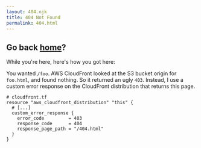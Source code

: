 ```yaml
---
layout: 404.njk
title: 404 Not Found
permalink: 404.html
---
```


## Go back [home](/)?

While you're here, here's how you got here:

You wanted `/foo`. AWS CloudFront looked at the S3 bucket origin for `foo.html`,
and found nothing. So it returned an ugly `403`. Instead, I use a custom error
response on the CloudFront distribution that returns this page.

```hcl
# cloudfront.tf
resource "aws_cloudfront_distribution" "this" {
  # [...]
  custom_error_response {
    error_code         = 403
    response_code      = 404
    response_page_path = "/404.html"
  }
}
```
